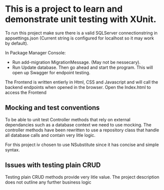 # This is a project to learn and demonstrate unit testing with XUnit.

To run this project make sure there is a valid SQLServer connectionstring in appsettings.json (Current string is configured for localhost so it may work by default).

In Package Manager Console:
* Run add-migration MigrationMessage. (May not be nessecary).
* Run Update database.
Then go ahead and start the program.
This will open up Swagger for endpoint testing.

The Frontend is written entierly in Html, CSS and Javascript and will call the backend endpoints when opened in the browser.
Open the Index.html to access the Frontend

## Mocking and test conventions

To be able to unit test Controller methods that rely on external dependancies such as a database context we need to use mocking. The controller methods have been rewritten to use a repository class that handle all database calls and contain very litle logic.

For this project iv chosen to use NSubstitute since it has concise and simple syntax.

## Issues with testing plain CRUD

Testing plain CRUD methods provide very litle value. The project description does not outline any further business logic
